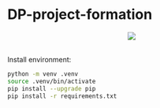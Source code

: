 # DP-project-formation


<div id="header" align="center">
  <img src= 'https://media.giphy.com/media/xTk9ZwzuWiyJ8n5Vzq/giphy.gif'>
</div>

<br>




Install environment:

```bash
python -m venv .venv 
source .venv/bin/activate 
pip install --upgrade pip 
pip install -r requirements.txt 
```
